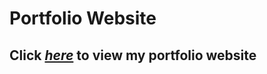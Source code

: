 # **Portfolio Website**

## Click _[here](https://fasher7.github.io/)_ to view my portfolio website
